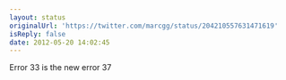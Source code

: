 ```yaml
---
layout: status
originalUrl: 'https://twitter.com/marcgg/status/204210557631471619'
isReply: false
date: 2012-05-20 14:02:45
---
```


Error 33 is the new error 37
